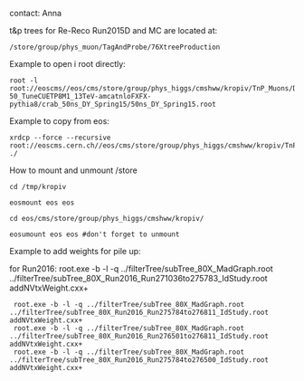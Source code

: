 contact: Anna

t&p trees for Re-Reco Run2015D and MC are located at:

    /store/group/phys_muon/TagAndProbe/76XtreeProduction

Example to open i root directly:

    root -l root://eoscms//eos/cms/store/group/phys_higgs/cmshww/kropiv/TnP_Muons/DYJetsToLL_M-50_TuneCUETP8M1_13TeV-amcatnloFXFX-pythia8/crab_50ns_DY_Spring15/50ns_DY_Spring15.root

Example to copy from eos:

    xrdcp --force --recursive root://eoscms.cern.ch//eos/cms/store/group/phys_higgs/cmshww/kropiv/TnP_Muons/SingleMuon/tnp_Run2015B_PromptReco_50ns_v3.root ./

How to mount and unmount /store

    cd /tmp/kropiv

    eosmount eos eos

    cd eos/cms/store/group/phys_higgs/cmshww/kropiv/

    eosumount eos eos #don't forget to unmount

Example to add weights for pile up:

for Run2016:
     root.exe -b -l -q ../filterTree/subTree_80X_MadGraph.root ../filterTree/subTree_80X_Run2016_Run271036to275783_IdStudy.root addNVtxWeight.cxx+

     root.exe -b -l -q ../filterTree/subTree_80X_MadGraph.root ../filterTree/subTree_80X_Run2016_Run275784to276811_IdStudy.root addNVtxWeight.cxx+
     root.exe -b -l -q ../filterTree/subTree_80X_MadGraph.root ../filterTree/subTree_80X_Run2016_Run276501to276811_IdStudy.root addNVtxWeight.cxx+
     root.exe -b -l -q ../filterTree/subTree_80X_MadGraph.root ../filterTree/subTree_80X_Run2016_Run275784to276500_IdStudy.root addNVtxWeight.cxx+

